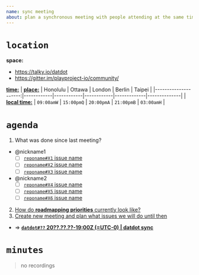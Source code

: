 ```yaml
---
name: sync meeting
about: plan a synchronous meeting with people attending at the same time in a (virtual) location
---
```


# `location`
**space:**
* https://talky.io/datdot
* https://gitter.im/playproject-io/community/

[**time:**][5]
| [**place:**][3]      | Honolulu   | Ottawa     | London     | Berlin      |    Taipei    |
|---------------------:|------------|------------|------------|-------------|--------------|
| [**local time:**][4] | `09:00amW` | `15:00pmQ` | `20:00pmA` | `21:00pmB`  | `03:00amH`   |

# `agenda`
1. What was done since last meeting?
  * @nickname1
    * [ ] [`reponame#X1` issue name](#)
    * [ ] [`reponame#X2` issue name](#)
    * [ ] [`reponame#X3` issue name](#)
  * @nickname2
    * [ ] [`reponame#X4` issue name](#)
    * [ ] [`reponame#X5` issue name](#)
    * [ ] [`reponame#X6` issue name](#)
2. [How do **roadmapping priorities** currently look like?][1]
3. [Create new meeting and plan what issues we will do until then][2]
  * => **[`datdot#??` 20??.??.??-19:00Z (=UTC-0) | datdot sync](https://github.com/playproject-io/datdot/issues/??)**

[1]: https://github.com/playproject-io/datdot/issues/1
[2]: https://github.com/playproject-io/datdot/issues/new?template=meeting.md
[3]: https://timezoneninja.com/
[4]: https://en.wikipedia.org/wiki/List_of_military_time_zones
[5]: https://www.thetimezoneconverter.com/

# `minutes`
> no recordings
